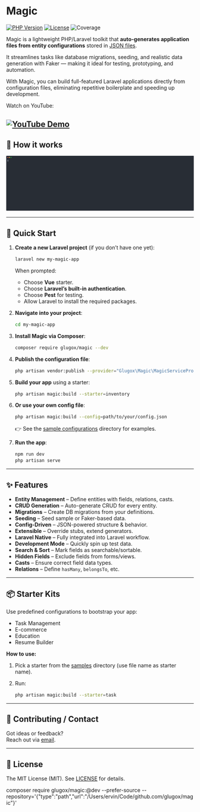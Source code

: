 # Magic

[![PHP Version](https://img.shields.io/badge/php-%5E8.4-blue)](https://php.net)
[![License](https://img.shields.io/badge/license-MIT-green.svg)](LICENSE)
![Coverage](https://codecov.io/gh/glugox/magic/branch/main/graph/badge.svg)

Magic is a lightweight PHP/Laravel toolkit that **auto-generates application files from entity configurations** stored in [JSON files](stubs/samples/inventory.json).

It streamlines tasks like database migrations, seeding, and realistic data generation with Faker — making it ideal for testing, prototyping, and automation.

With Magic, you can build full-featured Laravel applications directly from configuration files, eliminating repetitive boilerplate and speeding up development.


Watch on YouTube:

[![YouTube Demo](https://img.shields.io/badge/YouTube-Demo-red?logo=youtube&logoColor=white)](https://youtu.be/8DZjpWIrGAE)
---

## 🔧 How it works

![magic-demo.svg](magic-demo.svg)

---

## 🚀 Quick Start

1. **Create a new Laravel project** (if you don’t have one yet):

   ```bash
   laravel new my-magic-app
   ```

   When prompted:
    - Choose **Vue** starter.
    - Choose **Laravel’s built-in authentication**.
    - Choose **Pest** for testing.
    - Allow Laravel to install the required packages.

2. **Navigate into your project**:

   ```bash
   cd my-magic-app
   ```

3. **Install Magic via Composer**:

   ```bash
   composer require glugox/magic --dev
   ```

4. **Publish the configuration file**:

   ```bash
   php artisan vendor:publish --provider="Glugox\Magic\MagicServiceProvider"
   ```

5. **Build your app** using a starter:

   ```bash
   php artisan magic:build --starter=inventory
   ```

6. **Or use your own config file**:

   ```bash
   php artisan magic:build --config=path/to/your/config.json
   ```

   👉 See the [sample configurations](./stubs/samples) directory for examples.

7. **Run the app**:

   ```bash
   npm run dev
   php artisan serve
   ```

---

## ✨ Features

- **Entity Management** – Define entities with fields, relations, casts.
- **CRUD Generation** – Auto-generate CRUD for every entity.
- **Migrations** – Create DB migrations from your definitions.
- **Seeding** – Seed sample or Faker-based data.
- **Config-Driven** – JSON-powered structure & behavior.
- **Extensible** – Override stubs, extend generators.
- **Laravel Native** – Fully integrated into Laravel workflow.
- **Development Mode** – Quickly spin up test data.
- **Search & Sort** – Mark fields as searchable/sortable.
- **Hidden Fields** – Exclude fields from forms/views.
- **Casts** – Ensure correct field data types.
- **Relations** – Define `hasMany`, `belongsTo`, etc.

---

## 📦 Starter Kits

Use predefined configurations to bootstrap your app:

- Task Management
- E-commerce
- Education
- Resume Builder

**How to use:**

1. Pick a starter from the [samples](./stubs/samples) directory (use file name as starter name).
2. Run:

   ```bash
   php artisan magic:build --starter=task
   ```

---

## 🤝 Contributing / Contact

Got ideas or feedback?  
Reach out via [email](mailto:ervinbeciragic@gmail.com).

---

## 📄 License

The MIT License (MIT). See [LICENSE](LICENSE.md) for details.


composer require glugox/magic:@dev --prefer-source --repository='{"type":"path","url":"/Users/ervin/Code/github.com/glugox/magic"}'
